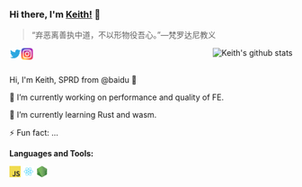 ### Hi there, I'm [Keith!](https://xkeith.tech) 👋

> “弃恶离善执中道，不以形物役吾心。”—梵罗达尼教义

<a href="https://github.com/anuraghazra/github-readme-stats"><img align="right" src="https://github-readme-stats.anuraghazra1.vercel.app/api?username=XXXMrG&show_icons=true&theme=cobalt" alt="Keith's github stats" /></a>

</a>
<a href="https://twitter.com/XXMr_GG">
  <img align="left" alt="Keith | Twitter" width="21px" src="https://raw.githubusercontent.com/XXXMrG/XXXMrG/master/assets/twitter.svg" />
</a>
<a href="https://www.instagram.com/x_x_keith">
  <img align="left" alt="Keith's ig" width="21px" src="https://raw.githubusercontent.com/XXXMrG/XXXMrG/master/assets/in.svg" />
</a>

<br />
<br />

Hi, I'm Keith, SPRD from @baidu 👋 

🔭  I’m currently working on performance and quality of FE.


🌱  I’m currently learning Rust and wasm.


⚡   Fun fact: ...




**Languages and Tools:**  

<code><img height="20" src="https://raw.githubusercontent.com/github/explore/80688e429a7d4ef2fca1e82350fe8e3517d3494d/topics/javascript/javascript.png"></code>
<code><img height="20" src="https://raw.githubusercontent.com/github/explore/80688e429a7d4ef2fca1e82350fe8e3517d3494d/topics/react/react.png"></code>
<code><img height="20" src="https://raw.githubusercontent.com/github/explore/80688e429a7d4ef2fca1e82350fe8e3517d3494d/topics/nodejs/nodejs.png"></code>
